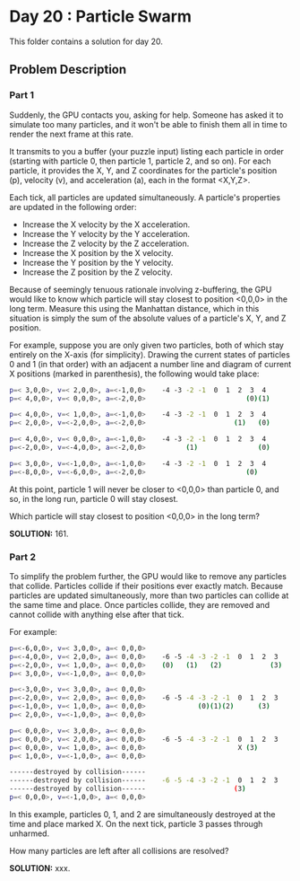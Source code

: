 # Day 20 : Particle Swarm

This folder contains a solution for day 20.

## Problem Description

### Part 1

Suddenly, the GPU contacts you, asking for help. Someone has asked it to simulate too many particles, and it won't be able to finish them all in time to render the next frame at this rate.

It transmits to you a buffer (your puzzle input) listing each particle in order (starting with particle 0, then particle 1, particle 2, and so on). For each particle, it provides the X, Y, and Z coordinates for the particle's position (p), velocity (v), and acceleration (a), each in the format <X,Y,Z>.

Each tick, all particles are updated simultaneously. A particle's properties are updated in the following order:

  * Increase the X velocity by the X acceleration.
  * Increase the Y velocity by the Y acceleration.
  * Increase the Z velocity by the Z acceleration.
  * Increase the X position by the X velocity.
  * Increase the Y position by the Y velocity.
  * Increase the Z position by the Z velocity.

Because of seemingly tenuous rationale involving z-buffering, the GPU would like to know which particle will stay closest to position <0,0,0> in the long term. Measure this using the Manhattan distance, which in this situation is simply the sum of the absolute values of a particle's X, Y, and Z position.

For example, suppose you are only given two particles, both of which stay entirely on the X-axis (for simplicity). Drawing the current states of particles 0 and 1 (in that order) with an adjacent a number line and diagram of current X positions (marked in parenthesis), the following would take place:

```bash
p=< 3,0,0>, v=< 2,0,0>, a=<-1,0,0>    -4 -3 -2 -1  0  1  2  3  4
p=< 4,0,0>, v=< 0,0,0>, a=<-2,0,0>                         (0)(1)

p=< 4,0,0>, v=< 1,0,0>, a=<-1,0,0>    -4 -3 -2 -1  0  1  2  3  4
p=< 2,0,0>, v=<-2,0,0>, a=<-2,0,0>                      (1)   (0)

p=< 4,0,0>, v=< 0,0,0>, a=<-1,0,0>    -4 -3 -2 -1  0  1  2  3  4
p=<-2,0,0>, v=<-4,0,0>, a=<-2,0,0>          (1)               (0)

p=< 3,0,0>, v=<-1,0,0>, a=<-1,0,0>    -4 -3 -2 -1  0  1  2  3  4
p=<-8,0,0>, v=<-6,0,0>, a=<-2,0,0>                         (0)  
```

At this point, particle 1 will never be closer to <0,0,0> than particle 0, and so, in the long run, particle 0 will stay closest.

Which particle will stay closest to position <0,0,0> in the long term?


**SOLUTION:** 161.

### Part 2

To simplify the problem further, the GPU would like to remove any particles that collide. Particles collide if their positions ever exactly match. Because particles are updated simultaneously, more than two particles can collide at the same time and place. Once particles collide, they are removed and cannot collide with anything else after that tick.

For example:

```bash
p=<-6,0,0>, v=< 3,0,0>, a=< 0,0,0>    
p=<-4,0,0>, v=< 2,0,0>, a=< 0,0,0>    -6 -5 -4 -3 -2 -1  0  1  2  3
p=<-2,0,0>, v=< 1,0,0>, a=< 0,0,0>    (0)   (1)   (2)            (3)
p=< 3,0,0>, v=<-1,0,0>, a=< 0,0,0>

p=<-3,0,0>, v=< 3,0,0>, a=< 0,0,0>    
p=<-2,0,0>, v=< 2,0,0>, a=< 0,0,0>    -6 -5 -4 -3 -2 -1  0  1  2  3
p=<-1,0,0>, v=< 1,0,0>, a=< 0,0,0>             (0)(1)(2)      (3)   
p=< 2,0,0>, v=<-1,0,0>, a=< 0,0,0>

p=< 0,0,0>, v=< 3,0,0>, a=< 0,0,0>    
p=< 0,0,0>, v=< 2,0,0>, a=< 0,0,0>    -6 -5 -4 -3 -2 -1  0  1  2  3
p=< 0,0,0>, v=< 1,0,0>, a=< 0,0,0>                       X (3)      
p=< 1,0,0>, v=<-1,0,0>, a=< 0,0,0>

------destroyed by collision------    
------destroyed by collision------    -6 -5 -4 -3 -2 -1  0  1  2  3
------destroyed by collision------                      (3)         
p=< 0,0,0>, v=<-1,0,0>, a=< 0,0,0>
```

In this example, particles 0, 1, and 2 are simultaneously destroyed at the time and place marked X. On the next tick, particle 3 passes through unharmed.

How many particles are left after all collisions are resolved?


**SOLUTION:** xxx.
